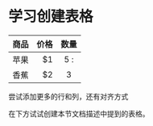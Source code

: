 # 学习创建表格

| 商品 | 价格 | 数量  |
| --- | ---:|:---:|
| 苹果 | $1  | 5 : |
| 香蕉 | $2  |  3  |

尝试添加更多的行和列，还有对齐方式

在下方试试创建本节文档描述中提到的表格。

> 
